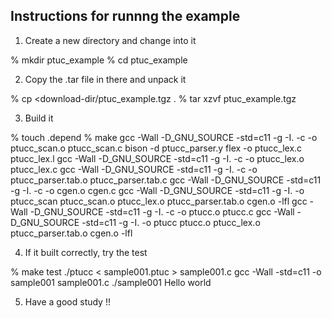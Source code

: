 
Instructions for runnng the example
------------------------------------


1) Create a new directory and change into it

% mkdir  ptuc_example
% cd ptuc_example

2) Copy the .tar file in there and unpack it

% cp <download-dir/ptuc_example.tgz .
% tar xzvf ptuc_example.tgz

3) Build it

% touch .depend
% make
gcc -Wall -D_GNU_SOURCE -std=c11 -g   -I.    -c -o ptucc_scan.o ptucc_scan.c
bison -d ptucc_parser.y
flex -o ptucc_lex.c ptucc_lex.l
gcc -Wall -D_GNU_SOURCE -std=c11 -g   -I.    -c -o ptucc_lex.o ptucc_lex.c
gcc -Wall -D_GNU_SOURCE -std=c11 -g   -I.    -c -o ptucc_parser.tab.o ptucc_parser.tab.c
gcc -Wall -D_GNU_SOURCE -std=c11 -g   -I.    -c -o cgen.o cgen.c
gcc -Wall -D_GNU_SOURCE -std=c11 -g   -I.  -o ptucc_scan ptucc_scan.o ptucc_lex.o ptucc_parser.tab.o cgen.o -lfl
gcc -Wall -D_GNU_SOURCE -std=c11 -g   -I.    -c -o ptucc.o ptucc.c
gcc -Wall -D_GNU_SOURCE -std=c11 -g   -I.  -o ptucc ptucc.o ptucc_lex.o ptucc_parser.tab.o cgen.o -lfl

4) If it built correctly, try the test

% make test
./ptucc < sample001.ptuc > sample001.c
gcc -Wall -std=c11 -o sample001 sample001.c
./sample001
Hello world


5) Have a good study !!

